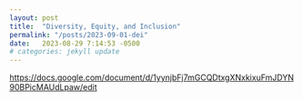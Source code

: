 ```yaml
---
layout: post
title:  "Diversity, Equity, and Inclusion"
permalink: "/posts/2023-09-01-dei"
date:   2023-08-29 7:14:53 -0500
# categories: jekyll update
---
```



https://docs.google.com/document/d/1yynjbFj7mGCQDtxgXNxkixuFmJDYN90BPicMAUdLpaw/edit